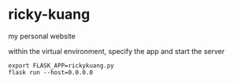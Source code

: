 # ricky-kuang
my personal website

within the virtual environment, specify the app and start the server
```
export FLASK_APP=rickykuang.py
flask run --host=0.0.0.0
```